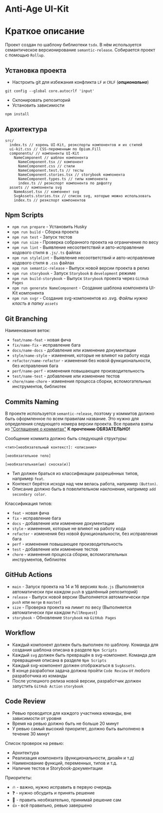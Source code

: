 # Anti-Age UI-Kit

# Краткое описание

Проект создан по шаблону библиотеки `tsdx`. В нём используется семантическое версионирование `semantic-release`.
Собирается проект с помощью `Rollup`.

## Установка проекта

- Настроить git для избежания конфликта `LF` и `CRLF` (**_опционально_**)

```
git config --global core.autocrlf 'input'
```

- Склонировать репозиторий
- Установить зависимости

``` bash
npm install
```

## Архитектура

```
src/
  index.ts // корень UI-Kit, реэкспорты компонентов и их стилей
  ui-kit.css // CSS-переменным по Opium.Fill
  components/ // компоненты UI-Kit
    NameComponent // шаблон компонента
      NameComponent.tsx // компонент
      NameComponent.css // стили
      NameComponent.test.ts // тесты
      NameComponent.stories.tsx // storybook компонента
      NameComponent.types.ts // типы компонента
      index.ts // реэкспорт компонента по дефолту
  assets // компоненты svg
    NameAsset.tsx // компонент svg
    SvgAssets.stories.tsx // список svg, которые можно использовать
    index.ts // реэкспорт компонентов
```

## Npm Scripts

- `npm run prepare` - Установить Husky
- `npm run build` - Сборка проекта
- `npm run test` - Запуск тестов
- `npm run size` - Проверка собранного проекта на ограничение по весу
- `npm run lint` - Выявление несоответствий и авто-исправление кодового стиля в `.js/.ts` файлах
- `npm run stylelint` - Выявление несоответствий и авто-исправление кодового стиля в `.css` файлах
- `npm run semantic-release` - Выпуск новой версии проекта в релиз
- `npm run storybook` - Запуск `Storybook` в `development` режиме
- `npm run build-storybook` - Выпуск `Storybook` проекта через `GitHub Pages`
- `npm run generate NameComponent` - Создание шаблона компонента UI-Kit компонента
- `npm run svgr` - Создание svg-компонентов из .svg. _Файлы нужно класть в папку `assets`_

## Git Branching

Наименования веток:

- `feat/name-feat` - новая фича
- `fix/name-fix` - исправление бага
- `docs/name-docs` - добавление или изменение документации
- `style/name-style` - изменения, которые не влияют на работу кода
- `refactor/name-refactor` - изменения без новой функциональности, без исправления бага
- `perf/name-perf` - изменения повышающее производительность
- `test/name-test` - добавление или изменение тестов
- `chore/name-chore` - изменения процесса сборки, вспомогательных инструментов, библиотек

## Commits Naming

В проекте используется `semantic-release`, поэтому у коммитов должно быть оформленное по всем правилам название.
Это нужно для определения следующего номера версии проекта. Все правила взяты
из ["Соглашение о коммитах"](https://www.conventionalcommits.org/ru/v1.0.0/) **К прочтению ОБЯЗАТЕЛЬНО!**

Сообщение коммита должно быть следующей структуры:

```
<тип>[необязательный контекст]: <описание>

[необязательное тело]

[необязательная(ые) сноска(и)]
```

- Тип должен браться из классификации разрешённых типов, например `feat`.
- Контекст берётся исходя над чем велась работа, например `(Button)`.
- Описание должно быть в повелительном наклонении, например `add secondary color`.

Классификация типов:

- `feat` - новая фича
- `fix` - исправление бага
- `docs` - добавление или изменение документации
- `style` - изменения, которые не влияют на работу кода
- `refactor` - изменения без новой функциональности, без исправления бага
- `perf` - изменения повышающее производительность
- `test` - добавление или изменение тестов
- `chore` - изменения процесса сборки, вспомогательных инструментов, библиотек

## GitHub Actions

- `main` - Запуск проекта на 14 и 16 версиях `Node.js` (Выполняется автоматически при каждом `push` в удалённый
	репозиторий)
- `release` - Выпуск новой версии (Выполняется автоматически при `push` или `merge` в `master`)
- `size` - Проверка проекта на лимит по весу (Выполняется автоматически при каждом `PullRequest`)
- `storybook` - Обновление `Storybook` на `GitHub Pages`

## Workflow

- Каждый компонент должен быть выполнен по шаблону. Команда для создания шаблона описана в разделе `Npm Scripts`
- Каждый `svg` должен быть превращён в svg-компонент. Команда для превращения описана в разделе `Npm Scripts`
- Каждый svg-компонент должен отображаться в `SvgAssets`.
- В конце разработки задача должна пройти `Сode Review` от любого разработчика из команды
- После успешного релиза новой версии, разработчик должен запустить `GitHub Action` `storybook`

## Code Review

- Ревью проводится для каждого участника команды, вне зависимости от уровня
- Время на ревью должно быть не больше 20 минут
- У ревью самый высокий приоритет, должно быть выполнено в течение 30 минут

Список проверок на ревью:

- Архитектура
- Реализация компонента (функциональности, дизайн и т.д)
- Наименование функций, переменных, типов и т.д.
- Наличие тестов и Storybook-документации

Приоритеты:

- 🔥 - важно, нужно исправить в первую очередь
- ❓ - нужно обсудить и принять решение
- 💬 - править необязательно, принимай решение сам
- 👍 - всё правильно, ревью завершено
